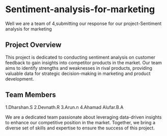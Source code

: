 # Sentiment-analysis-for-marketing

Well we are a team of 4,submitting our response for our project-Sentiment analysis for marketing

## Project Overview

This project is dedicated to conducting sentiment analysis on customer feedback to gain insights into competitor products in the market. Our team aims to identify strengths and weaknesses in rival products, providing valuable data for strategic decision-making in marketing and product development.

## Team Members

1.Dharshan.S
2.Devnath.R
3.Arun.n
4.Ahamad Alufar.B.A


We are a dedicated team passionate about leveraging data-driven insights to enhance our competitive position in the market. Together, we bring a diverse set of skills and expertise to ensure the success of this project.


